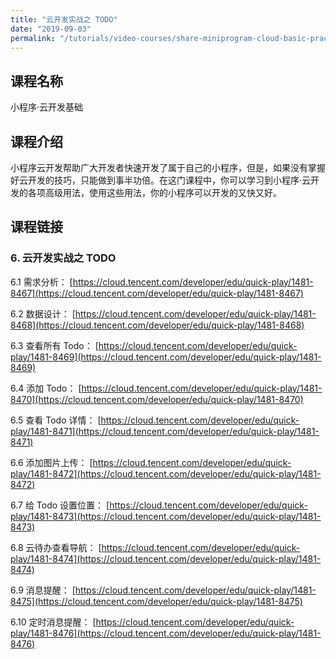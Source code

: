 ```yaml
---
title: "云开发实战之 TODO"
date: "2019-09-03"
permalink: "/tutorials/video-courses/share-miniprogram-cloud-basic-practice-todo"
---
```


## 课程名称

小程序·云开发基础

## 课程介绍

小程序云开发帮助广大开发者快速开发了属于自己的小程序，但是，如果没有掌握好云开发的技巧，只能做到事半功倍。在这门课程中，你可以学习到小程序·云开发的各项高级用法，使用这些用法，你的小程序可以开发的又快又好。

## 课程链接

### 6. 云开发实战之 TODO

6.1 需求分析：
[https://cloud.tencent.com/developer/edu/quick-play/1481-8467](https://cloud.tencent.com/developer/edu/quick-play/1481-8467)

6.2 数据设计：
[https://cloud.tencent.com/developer/edu/quick-play/1481-8468](https://cloud.tencent.com/developer/edu/quick-play/1481-8468)

6.3 查看所有 Todo：
[https://cloud.tencent.com/developer/edu/quick-play/1481-8469](https://cloud.tencent.com/developer/edu/quick-play/1481-8469)

6.4 添加 Todo：
[https://cloud.tencent.com/developer/edu/quick-play/1481-8470](https://cloud.tencent.com/developer/edu/quick-play/1481-8470)

6.5 查看 Todo 详情：
[https://cloud.tencent.com/developer/edu/quick-play/1481-8471](https://cloud.tencent.com/developer/edu/quick-play/1481-8471)

6.6 添加图片上传：
[https://cloud.tencent.com/developer/edu/quick-play/1481-8472](https://cloud.tencent.com/developer/edu/quick-play/1481-8472)

6.7 给 Todo 设置位置：
[https://cloud.tencent.com/developer/edu/quick-play/1481-8473](https://cloud.tencent.com/developer/edu/quick-play/1481-8473)

6.8 云待办查看导航：
[https://cloud.tencent.com/developer/edu/quick-play/1481-8474](https://cloud.tencent.com/developer/edu/quick-play/1481-8474)

6.9 消息提醒：
[https://cloud.tencent.com/developer/edu/quick-play/1481-8475](https://cloud.tencent.com/developer/edu/quick-play/1481-8475)

6.10 定时消息提醒：
[https://cloud.tencent.com/developer/edu/quick-play/1481-8476](https://cloud.tencent.com/developer/edu/quick-play/1481-8476)
